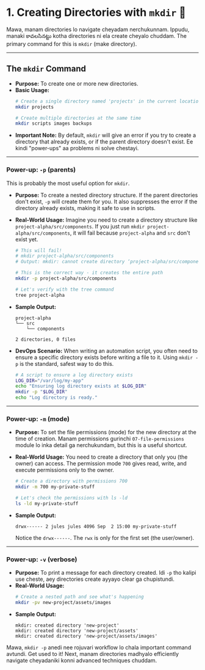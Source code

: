 # 1. Creating Directories with `mkdir` 📂

Mawa, manam directories lo navigate cheyadam nerchukunnam. Ippudu, manaki కావలసినట్టు kotha directories ni ela create cheyalo chuddam. The primary command for this is `mkdir` (make directory).

---

## The `mkdir` Command

*   **Purpose:** To create one or more new directories.
*   **Basic Usage:**
    ```bash
    # Create a single directory named 'projects' in the current location
    mkdir projects

    # Create multiple directories at the same time
    mkdir scripts images backups
    ```
*   **Important Note:** By default, `mkdir` will give an error if you try to create a directory that already exists, or if the parent directory doesn't exist. Ee kindi "power-ups" aa problems ni solve chestayi.

---

### **Power-up: `-p` (parents)**

This is probably the most useful option for `mkdir`.

*   **Purpose:** To create a nested directory structure. If the parent directories don't exist, `-p` will create them for you. It also suppresses the error if the directory already exists, making it safe to use in scripts.
*   **Real-World Usage:**
    Imagine you need to create a directory structure like `project-alpha/src/components`. If you just run `mkdir project-alpha/src/components`, it will fail because `project-alpha` and `src` don't exist yet.

    ```bash
    # This will fail!
    # mkdir project-alpha/src/components
    # Output: mkdir: cannot create directory ‘project-alpha/src/components’: No such file or directory

    # This is the correct way - it creates the entire path
    mkdir -p project-alpha/src/components

    # Let's verify with the tree command
    tree project-alpha
    ```
*   **Sample Output:**
    ```text
    project-alpha
    └── src
        └── components

    2 directories, 0 files
    ```
*   **DevOps Scenario:** When writing an automation script, you often need to ensure a specific directory exists before writing a file to it. Using `mkdir -p` is the standard, safest way to do this.

    ```bash
    # A script to ensure a log directory exists
    LOG_DIR="/var/log/my-app"
    echo "Ensuring log directory exists at $LOG_DIR"
    mkdir -p "$LOG_DIR"
    echo "Log directory is ready."
    ```

---

### **Power-up: `-m` (mode)**

*   **Purpose:** To set the file permissions (mode) for the new directory at the time of creation. Manam permissions gurinchi `07-file-permissions` module lo inka detail ga nerchukundam, but this is a useful shortcut.
*   **Real-World Usage:**
    You need to create a directory that only you (the owner) can access. The permission mode `700` gives read, write, and execute permissions only to the owner.

    ```bash
    # Create a directory with permissions 700
    mkdir -m 700 my-private-stuff

    # Let's check the permissions with ls -ld
    ls -ld my-private-stuff
    ```
*   **Sample Output:**
    ```text
    drwx------ 2 jules jules 4096 Sep  2 15:00 my-private-stuff
    ```
    Notice the `drwx------`. The `rwx` is only for the first set (the user/owner).

---

### **Power-up: `-v` (verbose)**

*   **Purpose:** To print a message for each directory created. Idi `-p` tho kalipi use cheste, aey directories create ayyayo clear ga chupistundi.
*   **Real-World Usage:**
    ```bash
    # Create a nested path and see what's happening
    mkdir -pv new-project/assets/images
    ```
*   **Sample Output:**
    ```text
    mkdir: created directory 'new-project'
    mkdir: created directory 'new-project/assets'
    mkdir: created directory 'new-project/assets/images'
    ```

Mawa, `mkdir -p` anedi nee rojuvari workflow lo chala important command avtundi. Get used to it! Next, manam directories madhyalo efficiently navigate cheyadaniki konni advanced techniques chuddam.
